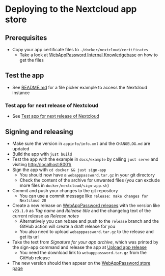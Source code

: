 # Deploying to the Nextcloud app store

## Prerequisites

- Copy your app certificate files to `./docker/nextcloud/certificates`
  - Take a look at [WebAppPassword Internal Knowledgebase](https://gitlab.tugraz.at/vpu-private/vpu-docs-private/-/tree/main/docs/projects/webapppassword)
    on how to get the files

## Test the app

- See [README.md](../README.md#Example) for a file picker example to access the Nextcloud instance

### Test app for next release of Nextcloud

- See [Test app for next release of Nextcloud](development.md#test-app-for-next-release-of-nextcloud)

## Signing and releasing

- Make sure the version in `appinfo/info.xml` and the `CHANGELOG.md` are updated
- Build the app with `just build`
- Test the app with the example in `docs/example` by calling `just serve` and visiting <http://localhost:8001/>
- Sign the app with `cd docker && just sign-app`
  - You should now have a `webapppassword.tar.gz` in your git directory
  - Check the content of the archive for unwanted files (you can exclude more files in
    `docker/nextcloud/sign-app.sh`)
- Commit and push your changes to the git repository
  - You can use a commit message like `release: make changes for Nextcloud 28`
- Create a new release on [WebAppPassword releases](https://github.com/digital-blueprint/webapppassword/releases/)
  with the version like `v23.1.0` as _Tag name_ and _Release title_ and the changelog text of the current
  release as _Release notes_
  - Alternatively you can rebase and push to the `release` branch and the GitHub action will create
    a draft release for you
  - You also need to upload `webapppassword.tar.gz` to the release and get its url
- Take the text from _Signature for your app archive_, which was printed by the sign-app command and
  release the app at [Upload app release](https://apps.nextcloud.com/developer/apps/releases/new)
  - You need the download link to `webapppassword.tar.gz` from the GitHub release
- The new version should then appear on the [WebAppPassword store page](https://apps.nextcloud.com/apps/webapppassword)
